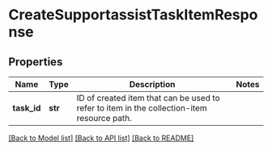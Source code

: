 # CreateSupportassistTaskItemResponse

## Properties
Name | Type | Description | Notes
------------ | ------------- | ------------- | -------------
**task_id** | **str** | ID of created item that can be used to refer to item in the collection-item resource path. | 

[[Back to Model list]](../README.md#documentation-for-models) [[Back to API list]](../README.md#documentation-for-api-endpoints) [[Back to README]](../README.md)



